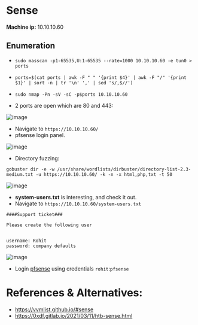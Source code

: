 # Sense
**Machine ip:** 10.10.10.60

## Enumeration
+ `sudo masscan -p1-65535,U:1-65535 --rate=1000 10.10.10.60 -e tun0 > ports`
+ `ports=$(cat ports | awk -F " " '{print $4}' | awk -F "/" '{print $1}' | sort -n | tr '\n' ',' | sed 's/,$//')`
+ `sudo nmap -Pn -sV -sC -p$ports 10.10.10.60`

+ 2 ports are open which are 80 and 443:

![image](https://github.com/h4md153v63n/CTFs/assets/5091265/6749553f-08d1-460f-aad6-1fbb09ae51ea)

+ Navigate to `https://10.10.10.60/`
+ pfsense login panel.

![image](https://github.com/h4md153v63n/CTFs/assets/5091265/d249333a-0934-4e18-a2ff-d8eeb457d36c)

+ Directory fuzzing:
```
gobuster dir -e -w /usr/share/wordlists/dirbuster/directory-list-2.3-medium.txt -u https://10.10.10.60/ -k -n -x html,php,txt -t 50
```

![image](https://github.com/h4md153v63n/CTFs/assets/5091265/9a9704e1-f08a-4337-8340-8807b3a9efb4)

+ **system-users.txt** is interesting, and check it out.
+ Navigate to `https://10.10.10.60/system-users.txt`
```
####Support ticket###

Please create the following user


username: Rohit
password: company defaults
```

![image](https://github.com/h4md153v63n/CTFs/assets/5091265/6601d0fd-d8aa-440c-b85e-eb1598afba6e)

+ Login [pfsense](https://docs.netgate.com/pfsense/en/latest/usermanager/defaults.html) using credentials `rohit`:`pfsense`






# References & Alternatives:
+ https://vvmlist.github.io/#sense
+ https://0xdf.gitlab.io/2021/03/11/htb-sense.html
